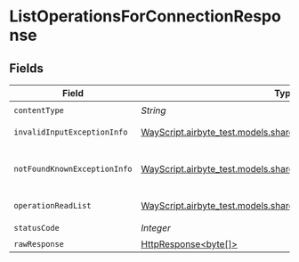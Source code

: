 # ListOperationsForConnectionResponse


## Fields

| Field                                                                                                                    | Type                                                                                                                     | Required                                                                                                                 | Description                                                                                                              |
| ------------------------------------------------------------------------------------------------------------------------ | ------------------------------------------------------------------------------------------------------------------------ | ------------------------------------------------------------------------------------------------------------------------ | ------------------------------------------------------------------------------------------------------------------------ |
| `contentType`                                                                                                            | *String*                                                                                                                 | :heavy_check_mark:                                                                                                       | N/A                                                                                                                      |
| `invalidInputExceptionInfo`                                                                                              | [WayScript.airbyte_test.models.shared.InvalidInputExceptionInfo](../../models/shared/InvalidInputExceptionInfo.md)       | :heavy_minus_sign:                                                                                                       | Input failed validation                                                                                                  |
| `notFoundKnownExceptionInfo`                                                                                             | [WayScript.airbyte_test.models.shared.NotFoundKnownExceptionInfo](../../models/shared/NotFoundKnownExceptionInfo.md)     | :heavy_minus_sign:                                                                                                       | Object with given id was not found.                                                                                      |
| `operationReadList`                                                                                                      | [WayScript.airbyte_test.models.shared.OperationReadList](../../models/shared/OperationReadList.md)                       | :heavy_minus_sign:                                                                                                       | Successful operation                                                                                                     |
| `statusCode`                                                                                                             | *Integer*                                                                                                                | :heavy_check_mark:                                                                                                       | N/A                                                                                                                      |
| `rawResponse`                                                                                                            | [HttpResponse<byte[]>](https://docs.oracle.com/en/java/javase/11/docs/api/java.net.http/java/net/http/HttpResponse.html) | :heavy_minus_sign:                                                                                                       | N/A                                                                                                                      |
